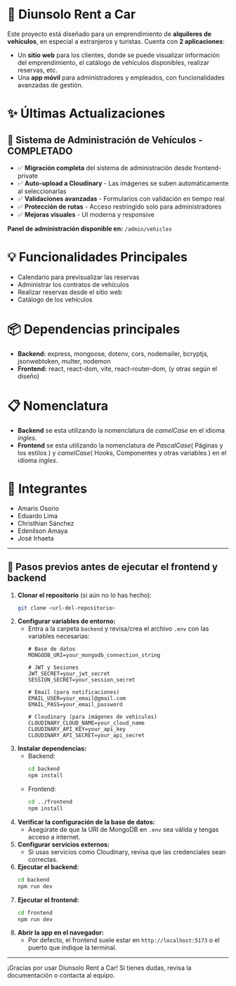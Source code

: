 # 🚗 Diunsolo Rent a Car

Este proyecto está diseñado para un emprendimiento de **alquileres de vehículos**, en especial a extranjeros y turistas. Cuenta con **2 aplicaciones**:
- Un **sitio web** para los clientes, donde se puede visualizar información del emprendimiento, el catálogo de vehículos disponibles, realizar reservas, etc.
- Una **app móvil** para administradores y empleados, con funcionalidades avanzadas de gestión.

# ✨ Últimas Actualizaciones

## 🎯 Sistema de Administración de Vehículos - COMPLETADO
- ✅ **Migración completa** del sistema de administración desde frontend-private
- ✅ **Auto-upload a Cloudinary** - Las imágenes se suben automáticamente al seleccionarlas
- ✅ **Validaciones avanzadas** - Formularios con validación en tiempo real
- ✅ **Protección de rutas** - Acceso restringido solo para administradores
- ✅ **Mejoras visuales** - UI moderna y responsive

**Panel de administración disponible en:** `/admin/vehicles`

# 💡 Funcionalidades Principales
- Calendario para previsualizar las reservas
- Administrar los contratos de vehículos
- Realizar reservas desde el sitio web
- Catálogo de los vehículos

# 📦 Dependencias principales
- **Backend:** express, mongoose, dotenv, cors, nodemailer, bcryptjs, jsonwebtoken, multer, nodemon
- **Frontend:** react, react-dom, vite, react-router-dom, (y otras según el diseño)

# 📋 Nomenclatura
- **Backend** se esta utilizando la nomenclatura de _camelCase_ en el idioma _ingles_.
- **Frontend** se esta utilizando la nomenclatura de _PascalCase_( Páginas y los estilos ) y _camelCase_( Hooks, Componentes y otras variables ) en el idioma _ingles_.
  
# 📌 Integrantes
- Amaris Osorio
- Eduardo Lima
- Christhian Sánchez
- Edenilson Amaya
- José Irhaeta

---
## 📝 Pasos previos antes de ejecutar el frontend y backend

1. **Clonar el repositorio** (si aún no lo has hecho):
   ```bash
   git clone <url-del-repositorio>
   ```
2. **Configurar variables de entorno:**
   - Entra a la carpeta `backend` y revisa/crea el archivo `.env` con las variables necesarias:
     ```env
     # Base de datos
     MONGODB_URI=your_mongodb_connection_string
     
     # JWT y Sesiones
     JWT_SECRET=your_jwt_secret
     SESSION_SECRET=your_session_secret
     
     # Email (para notificaciones)
     EMAIL_USER=your_email@gmail.com
     EMAIL_PASS=your_email_password
     
     # Cloudinary (para imágenes de vehículos)
     CLOUDINARY_CLOUD_NAME=your_cloud_name
     CLOUDINARY_API_KEY=your_api_key
     CLOUDINARY_API_SECRET=your_api_secret
     ```
3. **Instalar dependencias:**
   - Backend:
     ```bash
     cd backend
     npm install
     ```
   - Frontend:
     ```bash
     cd ../frontend
     npm install
     ```
4. **Verificar la configuración de la base de datos:**
   - Asegúrate de que la URI de MongoDB en `.env` sea válida y tengas acceso a internet.
5. **Configurar servicios externos:**
   - Si usas servicios como Cloudinary, revisa que las credenciales sean correctas.
6. **Ejecutar el backend:**
   ```bash
   cd backend
   npm run dev
   ```
7. **Ejecutar el frontend:**
   ```bash
   cd frontend
   npm run dev
   ```
8. **Abrir la app en el navegador:**
   - Por defecto, el frontend suele estar en `http://localhost:5173` o el puerto que indique la terminal.

---
¡Gracias por usar Diunsolo Rent a Car! Si tienes dudas, revisa la documentación o contacta al equipo.
